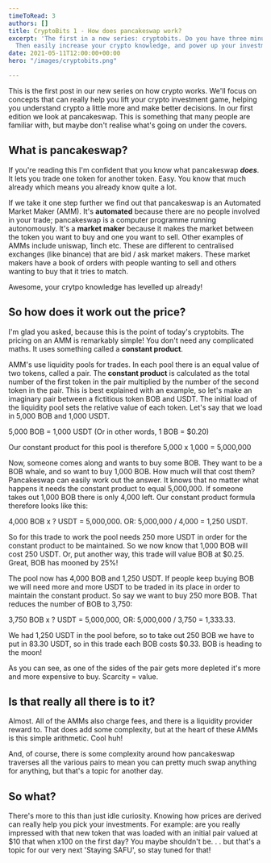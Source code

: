 ```yaml
---
timeToRead: 3
authors: []
title: CryptoBits 1 - How does pancakeswap work?
excerpt: 'The first in a new series: cryptobits. Do you have three minutes to spare?
  Then easily increase your crypto knowledge, and power up your investment game!'
date: 2021-05-11T12:00:00+00:00
hero: "/images/cryptobits.png"

---
```

This is the first post in our new series on how crypto works. We'll focus on concepts that can really help you lift your crypto investment game, helping you understand crypto a little more and make better decisions. In our first edition we look at pancakeswap. This is something that many people are familiar with, but maybe don't realise what's going on under the covers.

## What is pancakeswap?

If you're reading this I'm confident that you know what pancakeswap **_does_**. It lets you trade one token for another token. Easy. You know that much already which means you already know quite a lot.

If we take it one step further we find out that pancakeswap is an Automated Market Maker (AMM). It's **automated** because there are no people involved in your trade; pancakeswap is a computer programme running autonomously. It's a **market maker** because it makes the market between the token you want to buy and one you want to sell. Other examples of AMMs include uniswap, 1inch etc. These are different to centralised exchanges (like binance) that are bid / ask market makers. These market makers have a book of orders with people wanting to sell and others wanting to buy that it tries to match.

Awesome, your crytpo knowledge has levelled up already!

## So how does it work out the price?

I'm glad you asked, because this is the point of today's cryptobits. The pricing on an AMM is remarkably simple! You don't need any complicated maths. It uses something called a **constant product**.

AMM's use liquidity pools for trades. In each pool there is an equal value of two tokens, called a pair. The **constant product** is calculated as the total number of the first token in the pair multiplied by the number of the second token in the pair. This is best explained with an example, so let's make an imaginary pair between a fictitious token BOB and USDT. The initial load of the liquidity pool sets the relative value of each token. Let's say that we load in 5,000 BOB and 1,000 USDT.

5,000 BOB = 1,000 USDT (Or in other words, 1 BOB = $0.20)

Our constant product for this pool is therefore 5,000 x 1,000 = 5,000,000

Now, someone comes along and wants to buy some BOB. They want to be a BOB whale, and so want to buy 1,000 BOB. How much will that cost them? Pancakeswap can easily work out the answer. It knows that no matter what happens it needs the constant product to equal 5,000,000. If someone takes out 1,000 BOB there is only 4,000 left. Our constant product formula therefore looks like this:

4,000 BOB x ? USDT = 5,000,000. OR: 5,000,000 / 4,000 = 1,250 USDT.

So for this trade to work the pool needs 250 more USDT in order for the constant product to be maintained. So we now know that 1,000 BOB will cost 250 USDT. Or, put another way, this trade will value BOB at $0.25. Great, BOB has mooned by 25%!

The pool now has 4,000 BOB and 1,250 USDT. If people keep buying BOB we will need more and more USDT to be traded in its place in order to maintain the constant product. So say we want to buy 250 more BOB. That reduces the number of BOB to 3,750:

3,750 BOB x ? USDT = 5,000,000, OR: 5,000,000 / 3,750 = 1,333.33.

We had 1,250 USDT in the pool before, so to take out 250 BOB we have to put in 83.30 USDT, so in this trade each BOB costs $0.33. BOB is heading to the moon!

As you can see, as one of the sides of the pair gets more depleted it's more and more expensive to buy. Scarcity = value.

## Is that really all there is to it?

Almost. All of the AMMs also charge fees, and there is a liquidity provider reward to. That does add some complexity, but at the heart of these AMMs is this simple arithmetic. Cool huh!

And, of course, there is some complexity around how pancakeswap traverses all the various pairs to mean you can pretty much swap anything for anything, but that's a topic for another day.

## So what?

There's more to this than just idle curiosity. Knowing how prices are derived can really help you pick your investments. For example: are you really impressed with that new token that was loaded with an initial pair valued at $10 that when x100 on the first day? You maybe shouldn't be. . . but that's a topic for our very next 'Staying SAFU', so stay tuned for that!
